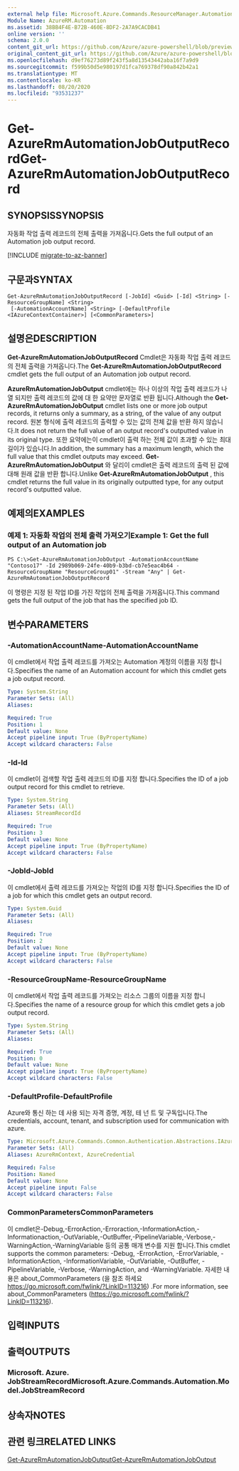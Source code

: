 ```yaml
---
external help file: Microsoft.Azure.Commands.ResourceManager.Automation.dll-Help.xml
Module Name: AzureRM.Automation
ms.assetid: 38BB4F4E-B72B-460E-8DF2-2A7A9CACDB41
online version: ''
schema: 2.0.0
content_git_url: https://github.com/Azure/azure-powershell/blob/preview/src/ResourceManager/Automation/Commands.Automation/help/Get-AzureRmAutomationJobOutputRecord.md
original_content_git_url: https://github.com/Azure/azure-powershell/blob/preview/src/ResourceManager/Automation/Commands.Automation/help/Get-AzureRmAutomationJobOutputRecord.md
ms.openlocfilehash: d9ef76273d89f243f5a8d13543442aba16f7a9d9
ms.sourcegitcommit: f599b50d5e980197d1fca769378df90a842b42a1
ms.translationtype: MT
ms.contentlocale: ko-KR
ms.lasthandoff: 08/20/2020
ms.locfileid: "93531237"
---
```

# <span data-ttu-id="d477d-101">Get-AzureRmAutomationJobOutputRecord</span><span class="sxs-lookup"><span data-stu-id="d477d-101">Get-AzureRmAutomationJobOutputRecord</span></span>

## <span data-ttu-id="d477d-102">SYNOPSIS</span><span class="sxs-lookup"><span data-stu-id="d477d-102">SYNOPSIS</span></span>
<span data-ttu-id="d477d-103">자동화 작업 출력 레코드의 전체 출력을 가져옵니다.</span><span class="sxs-lookup"><span data-stu-id="d477d-103">Gets the full output of an Automation job output record.</span></span>

[!INCLUDE [migrate-to-az-banner](../../includes/migrate-to-az-banner.md)]

## <span data-ttu-id="d477d-104">구문과</span><span class="sxs-lookup"><span data-stu-id="d477d-104">SYNTAX</span></span>

```
Get-AzureRmAutomationJobOutputRecord [-JobId] <Guid> [-Id] <String> [-ResourceGroupName] <String>
 [-AutomationAccountName] <String> [-DefaultProfile <IAzureContextContainer>] [<CommonParameters>]
```

## <span data-ttu-id="d477d-105">설명은</span><span class="sxs-lookup"><span data-stu-id="d477d-105">DESCRIPTION</span></span>
<span data-ttu-id="d477d-106">**Get-AzureRmAutomationJobOutputRecord** Cmdlet은 자동화 작업 출력 레코드의 전체 출력을 가져옵니다.</span><span class="sxs-lookup"><span data-stu-id="d477d-106">The **Get-AzureRmAutomationJobOutputRecord** cmdlet gets the full output of an Automation job output record.</span></span>

<span data-ttu-id="d477d-107">**AzureRmAutomationJobOutput** cmdlet에는 하나 이상의 작업 출력 레코드가 나열 되지만 출력 레코드의 값에 대 한 요약만 문자열로 반환 됩니다.</span><span class="sxs-lookup"><span data-stu-id="d477d-107">Although the **Get-AzureRmAutomationJobOutput** cmdlet lists one or more job output records, it returns only a summary, as a string, of the value of any output record.</span></span>
<span data-ttu-id="d477d-108">원본 형식에 출력 레코드의 출력할 수 있는 값의 전체 값을 반환 하지 않습니다.</span><span class="sxs-lookup"><span data-stu-id="d477d-108">It does not return the full value of an output record's outputted value in its original type.</span></span>
<span data-ttu-id="d477d-109">또한 요약에는이 cmdlet이 출력 하는 전체 값이 초과할 수 있는 최대 길이가 있습니다.</span><span class="sxs-lookup"><span data-stu-id="d477d-109">In addition, the summary has a maximum length, which the full value that this cmdlet outputs may exceed.</span></span>
<span data-ttu-id="d477d-110">**Get-AzureRmAutomationJobOutput** 와 달리이 cmdlet은 출력 레코드의 출력 된 값에 대해 원래 값을 반환 합니다.</span><span class="sxs-lookup"><span data-stu-id="d477d-110">Unlike **Get-AzureRmAutomationJobOutput** , this cmdlet returns the full value in its originally outputted type, for any output record's outputted value.</span></span>

## <span data-ttu-id="d477d-111">예제의</span><span class="sxs-lookup"><span data-stu-id="d477d-111">EXAMPLES</span></span>

### <span data-ttu-id="d477d-112">예제 1: 자동화 작업의 전체 출력 가져오기</span><span class="sxs-lookup"><span data-stu-id="d477d-112">Example 1: Get the full output of an Automation job</span></span>
```
PS C:\>Get-AzureRmAutomationJobOutput -AutomationAccountName "Contoso17" -Id 2989b069-24fe-40b9-b3bd-cb7e5eac4b64 -ResourceGroupName "ResourceGroup01" -Stream "Any" | Get-AzureRmAutomationJobOutputRecord
```

<span data-ttu-id="d477d-113">이 명령은 지정 된 작업 ID를 가진 작업의 전체 출력을 가져옵니다.</span><span class="sxs-lookup"><span data-stu-id="d477d-113">This command gets the full output of the job that has the specified job ID.</span></span>

## <span data-ttu-id="d477d-114">변수</span><span class="sxs-lookup"><span data-stu-id="d477d-114">PARAMETERS</span></span>

### <span data-ttu-id="d477d-115">-AutomationAccountName</span><span class="sxs-lookup"><span data-stu-id="d477d-115">-AutomationAccountName</span></span>
<span data-ttu-id="d477d-116">이 cmdlet에서 작업 출력 레코드를 가져오는 Automation 계정의 이름을 지정 합니다.</span><span class="sxs-lookup"><span data-stu-id="d477d-116">Specifies the name of an Automation account for which this cmdlet gets a job output record.</span></span>

```yaml
Type: System.String
Parameter Sets: (All)
Aliases: 

Required: True
Position: 1
Default value: None
Accept pipeline input: True (ByPropertyName)
Accept wildcard characters: False
```

### <span data-ttu-id="d477d-117">-Id</span><span class="sxs-lookup"><span data-stu-id="d477d-117">-Id</span></span>
<span data-ttu-id="d477d-118">이 cmdlet이 검색할 작업 출력 레코드의 ID를 지정 합니다.</span><span class="sxs-lookup"><span data-stu-id="d477d-118">Specifies the ID of a job output record for this cmdlet to retrieve.</span></span>

```yaml
Type: System.String
Parameter Sets: (All)
Aliases: StreamRecordId

Required: True
Position: 3
Default value: None
Accept pipeline input: True (ByPropertyName)
Accept wildcard characters: False
```

### <span data-ttu-id="d477d-119">-JobId</span><span class="sxs-lookup"><span data-stu-id="d477d-119">-JobId</span></span>
<span data-ttu-id="d477d-120">이 cmdlet에서 출력 레코드를 가져오는 작업의 ID를 지정 합니다.</span><span class="sxs-lookup"><span data-stu-id="d477d-120">Specifies the ID of a job for which this cmdlet gets an output record.</span></span>

```yaml
Type: System.Guid
Parameter Sets: (All)
Aliases: 

Required: True
Position: 2
Default value: None
Accept pipeline input: True (ByPropertyName)
Accept wildcard characters: False
```

### <span data-ttu-id="d477d-121">-ResourceGroupName</span><span class="sxs-lookup"><span data-stu-id="d477d-121">-ResourceGroupName</span></span>
<span data-ttu-id="d477d-122">이 cmdlet에서 작업 출력 레코드를 가져오는 리소스 그룹의 이름을 지정 합니다.</span><span class="sxs-lookup"><span data-stu-id="d477d-122">Specifies the name of a resource group for which this cmdlet gets a job output record.</span></span>

```yaml
Type: System.String
Parameter Sets: (All)
Aliases: 

Required: True
Position: 0
Default value: None
Accept pipeline input: True (ByPropertyName)
Accept wildcard characters: False
```

### <span data-ttu-id="d477d-123">-DefaultProfile</span><span class="sxs-lookup"><span data-stu-id="d477d-123">-DefaultProfile</span></span>
<span data-ttu-id="d477d-124">Azure와 통신 하는 데 사용 되는 자격 증명, 계정, 테 넌 트 및 구독입니다.</span><span class="sxs-lookup"><span data-stu-id="d477d-124">The credentials, account, tenant, and subscription used for communication with azure.</span></span>

```yaml
Type: Microsoft.Azure.Commands.Common.Authentication.Abstractions.IAzureContextContainer
Parameter Sets: (All)
Aliases: AzureRmContext, AzureCredential

Required: False
Position: Named
Default value: None
Accept pipeline input: False
Accept wildcard characters: False
```

### <span data-ttu-id="d477d-125">CommonParameters</span><span class="sxs-lookup"><span data-stu-id="d477d-125">CommonParameters</span></span>
<span data-ttu-id="d477d-126">이 cmdlet은-Debug,-ErrorAction,-Erroraction,-InformationAction,-Informationaction,-OutVariable,-OutBuffer,-PipelineVariable,-Verbose,-WarningAction,-WarningVariable 등의 공통 매개 변수를 지원 합니다.</span><span class="sxs-lookup"><span data-stu-id="d477d-126">This cmdlet supports the common parameters: -Debug, -ErrorAction, -ErrorVariable, -InformationAction, -InformationVariable, -OutVariable, -OutBuffer, -PipelineVariable, -Verbose, -WarningAction, and -WarningVariable.</span></span> <span data-ttu-id="d477d-127">자세한 내용은 about_CommonParameters (을 참조 하세요 https://go.microsoft.com/fwlink/?LinkID=113216) .</span><span class="sxs-lookup"><span data-stu-id="d477d-127">For more information, see about_CommonParameters (https://go.microsoft.com/fwlink/?LinkID=113216).</span></span>

## <span data-ttu-id="d477d-128">입력</span><span class="sxs-lookup"><span data-stu-id="d477d-128">INPUTS</span></span>

## <span data-ttu-id="d477d-129">출력</span><span class="sxs-lookup"><span data-stu-id="d477d-129">OUTPUTS</span></span>

### <span data-ttu-id="d477d-130">Microsoft. Azure. JobStreamRecord</span><span class="sxs-lookup"><span data-stu-id="d477d-130">Microsoft.Azure.Commands.Automation.Model.JobStreamRecord</span></span>

## <span data-ttu-id="d477d-131">상속자</span><span class="sxs-lookup"><span data-stu-id="d477d-131">NOTES</span></span>

## <span data-ttu-id="d477d-132">관련 링크</span><span class="sxs-lookup"><span data-stu-id="d477d-132">RELATED LINKS</span></span>

[<span data-ttu-id="d477d-133">Get-AzureRmAutomationJobOutput</span><span class="sxs-lookup"><span data-stu-id="d477d-133">Get-AzureRmAutomationJobOutput</span></span>](./Get-AzureRMAutomationJobOutput.md)


